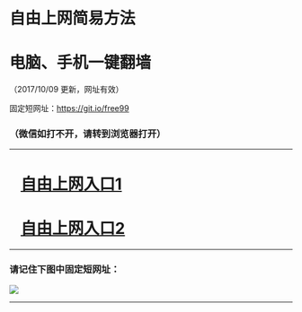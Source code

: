 ﻿# 自由上网简易方法

# 电脑、手机一键翻墙

（2017/10/09 更新，网址有效）

固定短网址：https://git.io/free99

### （微信如打不开，请转到浏览器打开）


***





# &nbsp;&nbsp; <a href="http://ft5539992.fwq-tz-1001.info/fwqtz01.html?t=10090014316 " target="_blank">自由上网入口1</a>
# &nbsp;&nbsp; <a href="http://ft3038220353.fwq-tz-1002.info/fwqtz02.html?t=100900118584 " target="_blank">自由上网入口2</a>
***

### 请记住下图中固定短网址：

<img src="https://s3-us-west-2.amazonaws.com/fwq-1001/yjfq-20170905okok.png" /> 


***

